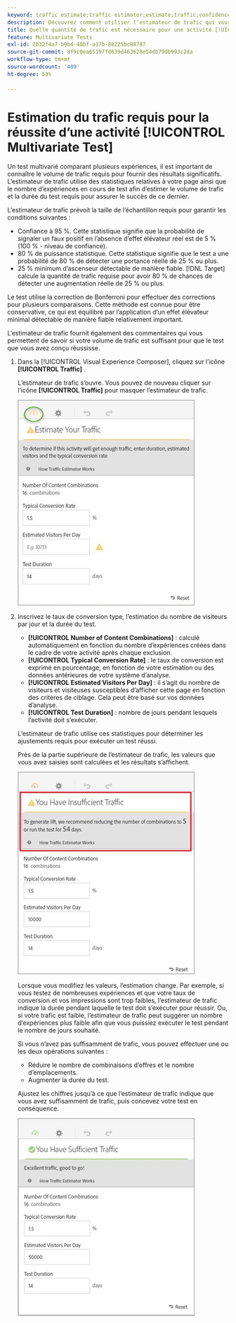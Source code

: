 ```yaml
---
keyword: traffic estimate;traffic estimator;estimate;traffic;confidence;statistical power;lift;bonferroni;conversion rate;visitors per day;duration
description: Découvrez comment utiliser l’estimateur de trafic qui vous permet de déterminer si vous disposez d’un trafic suffisant pour que votre activité  [!DNL Adobe Target] [!UICONTROL Multivariate Test] réussisse.
title: Quelle quantité de trafic est nécessaire pour une activité [!UICONTROL Multivariate Test] (MVT) ?
feature: Multivariate Tests
exl-id: 2b32f4a7-b9b4-40bf-a17b-88225bc88787
source-git-commit: 8f9c0ea65197fd639d463628e54db79db993c2da
workflow-type: tm+mt
source-wordcount: '489'
ht-degree: 53%

---
```


# Estimation du trafic requis pour la réussite d’une activité [!UICONTROL Multivariate Test]

Un test multivarié comparant plusieurs expériences, il est important de connaître le volume de trafic requis pour fournir des résultats significatifs. L’estimateur de trafic utilise des statistiques relatives à votre page ainsi que le nombre d’expériences en cours de test afin d’estimer le volume de trafic et la durée du test requis pour assurer le succès de ce dernier.

L’estimateur de trafic prévoit la taille de l’échantillon requis pour garantir les conditions suivantes :

* Confiance à 95 %. Cette statistique signifie que la probabilité de signaler un faux positif en l’absence d’effet élévateur réel est de 5 % (100 % - niveau de confiance).
* 80 % de puissance statistique. Cette statistique signifie que le test a une probabilité de 80 % de détecter une portance réelle de 25 % ou plus.
* 25 % minimum d’ascenseur détectable de manière fiable. [!DNL Target] calcule la quantité de trafic requise pour avoir 80 % de chances de détecter une augmentation réelle de 25 % ou plus.

Le test utilise la correction de Bonferroni pour effectuer des corrections pour plusieurs comparaisons. Cette méthode est connue pour être conservative, ce qui est équilibré par l’application d’un effet élévateur minimal détectable de manière fiable relativement important.

L’estimateur de trafic fournit également des commentaires qui vous permettent de savoir si votre volume de trafic est suffisant pour que le test que vous avez conçu réussisse.

1. Dans la [!UICONTROL Visual Experience Composer], cliquez sur l’icône **[!UICONTROL Traffic]** .

   L’estimateur de trafic s’ouvre. Vous pouvez de nouveau cliquer sur l’icône **[!UICONTROL Traffic]** pour masquer l’estimateur de trafic.

   ![image estimatorempty](assets/estimatorempty.png)

1. Inscrivez le taux de conversion type, l’estimation du nombre de visiteurs par jour et la durée du test.

   * **[!UICONTROL Number of Content Combinations]** : calculé automatiquement en fonction du nombre d’expériences créées dans le cadre de votre activité après chaque exclusion.
   * **[!UICONTROL Typical Conversion Rate]** : le taux de conversion est exprimé en pourcentage, en fonction de votre estimation ou des données antérieures de votre système d’analyse.
   * **[!UICONTROL Estimated Visitors Per Day]** : il s’agit du nombre de visiteurs et visiteuses susceptibles d’afficher cette page en fonction des critères de ciblage. Cela peut être basé sur vos données d’analyse.
   * **[!UICONTROL Test Duration]** : nombre de jours pendant lesquels l’activité doit s’exécuter.

   L’estimateur de trafic utilise ces statistiques pour déterminer les ajustements requis pour exécuter un test réussi.

   Près de la partie supérieure de l’estimateur de trafic, les valeurs que vous avez saisies sont calculées et les résultats s’affichent.

   ![estimatorinsuffisance de l’image](assets/estimatorinsufficient.png)

   Lorsque vous modifiez les valeurs, l’estimation change. Par exemple, si vous testez de nombreuses expériences et que votre taux de conversion et vos impressions sont trop faibles, l’estimateur de trafic indique la durée pendant laquelle le test doit s’exécuter pour réussir. Ou, si votre trafic est faible, l’estimateur de trafic peut suggérer un nombre d’expériences plus faible afin que vous puissiez exécuter le test pendant le nombre de jours souhaité.

   Si vous n’avez pas suffisamment de trafic, vous pouvez effectuer une ou les deux opérations suivantes :

   * Réduire le nombre de combinaisons d’offres et le nombre d’emplacements.
   * Augmenter la durée du test.

   Ajustez les chiffres jusqu’à ce que l’estimateur de trafic indique que vous avez suffisamment de trafic, puis concevez votre test en conséquence.

   ![image estimatorok](assets/estimatorok.png)
